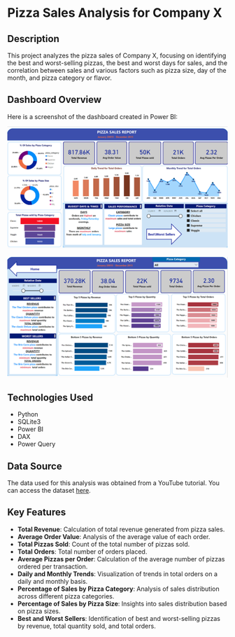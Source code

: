 # Pizza Sales Analysis for Company X

## Description
This project analyzes the pizza sales of Company X, focusing on identifying the best and worst-selling pizzas, the best and worst days for sales, and the correlation between sales and various factors such as pizza size, day of the month, and pizza category or flavor.

## Dashboard Overview
Here is a screenshot of the dashboard created in Power BI:

![Dashboard Screenshot](dash_home.png)

![Dashboard Screenshot](dash2.png)

## Technologies Used
- Python
- SQLite3
- Power BI
- DAX
- Power Query

## Data Source
The data used for this analysis was obtained from a YouTube tutorial. You can access the dataset [here](https://drive.google.com/drive/folders/17U0ah6Q4MJM_wIn_Xl4fHc-1fO6Q4s6z).
## Key Features
- **Total Revenue**: Calculation of total revenue generated from pizza sales.
- **Average Order Value**: Analysis of the average value of each order.
- **Total Pizzas Sold**: Count of the total number of pizzas sold.
- **Total Orders**: Total number of orders placed.
- **Average Pizzas per Order**: Calculation of the average number of pizzas ordered per transaction.
- **Daily and Monthly Trends**: Visualization of trends in total orders on a daily and monthly basis.
- **Percentage of Sales by Pizza Category**: Analysis of sales distribution across different pizza categories.
- **Percentage of Sales by Pizza Size**: Insights into sales distribution based on pizza sizes.
- **Best and Worst Sellers**: Identification of best and worst-selling pizzas by revenue, total quantity sold, and total orders.

